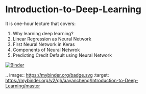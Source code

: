 # Introduction-to-Deep-Learning

It is one-hour lecture that covers:
1. Why learning deep learning?
2. Linear Regression as Neural Network
3. First Neural Network in Keras
4. Components of Neural Netwrok
5. Predicting Credit Default using Neural Network

[![Binder](https://mybinder.org/badge.svg)](https://mybinder.org/v2/gh/aayancheng/Introduction-to-Deep-Learning/master)

.. image:: https://mybinder.org/badge.svg :target: https://mybinder.org/v2/gh/aayancheng/Introduction-to-Deep-Learning/master

